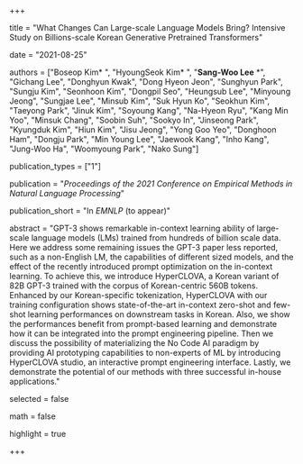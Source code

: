+++

title = "What Changes Can Large-scale Language Models Bring? Intensive Study on Billions-scale Korean Generative Pretrained Transformers"

date = "2021-08-25"

authors = ["Boseop Kim* ", "HyoungSeok Kim* ", "**Sang-Woo Lee** *", "Gichang Lee", "Donghyun Kwak", "Dong Hyeon Jeon", "Sunghyun Park", "Sungju Kim", "Seonhoon Kim", "Dongpil Seo", "Heungsub Lee", "Minyoung Jeong", "Sungjae Lee", "Minsub Kim", "Suk Hyun Ko", "Seokhun Kim", "Taeyong Park", "Jinuk Kim", "Soyoung Kang", "Na-Hyeon Ryu", "Kang Min Yoo", "Minsuk Chang", "Soobin Suh", "Sookyo In", "Jinseong Park", "Kyungduk Kim", "Hiun Kim", "Jisu Jeong", "Yong Goo Yeo", "Donghoon Ham", "Dongju Park", "Min Young Lee", "Jaewook Kang", "Inho Kang", "Jung-Woo Ha", "Woomyoung Park", "Nako Sung"]

publication_types = ["1"]

publication = "*Proceedings of the 2021 Conference on Empirical Methods in Natural Language Processing*"

publication_short = "In *EMNLP* (to appear)"

abstract = "GPT-3 shows remarkable in-context learning ability of large-scale language models (LMs) trained from hundreds of billion scale data. Here we address some remaining issues the GPT-3 paper less reported, such as a non-English LM, the capabilities of different sized models, and the effect of the recently introduced prompt optimization on the in-context learning. To achieve this, we introduce HyperCLOVA, a Korean variant of 82B GPT-3 trained with the corpus of Korean-centric 560B tokens. Enhanced by our Korean-specific tokenization, HyperCLOVA with our training configuration shows state-of-the-art in-context zero-shot and few-shot learning performances on downstream tasks in Korean. Also, we show the performances benefit from prompt-based learning and demonstrate how it can be integrated into the prompt engineering pipeline. Then we discuss the possibility of materializing the No Code AI paradigm by providing AI prototyping capabilities to non-experts of ML by introducing HyperCLOVA studio, an interactive prompt engineering interface. Lastly, we demonstrate the potential of our methods with three successful in-house applications."

selected = false

math = false

highlight = true

+++


